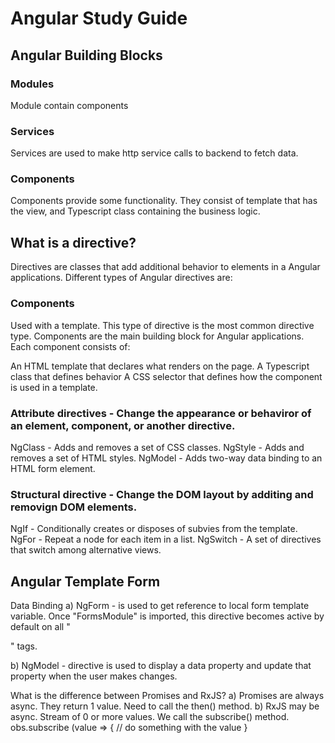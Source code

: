 # Angular Study Guide

## Angular Building Blocks

### Modules
Module contain components

### Services
Services are used to make http service calls to backend to fetch data.

### Components
Components provide some functionality. They consist of template that has the view, and Typescript class containing the business logic.

## What is a directive?
Directives are classes that add additional behavior to elements in a Angular applications. Different types of Angular directives are:

### Components
Used with a template. This type of directive is the most common directive type. Components are the main building block for Angular applications. Each component consists of:
 
An HTML template that declares what renders on the page.
A Typescript class that defines behavior
A CSS selector that defines how the component is used in a template.


### Attribute directives - Change the appearance or behaviror of an element, component, or another directive.
  NgClass - Adds and removes a set of CSS classes.
  NgStyle - Adds and removes a set of HTML styles.
  NgModel - Adds two-way data binding to an HTML form element.
  
### Structural directive - Change the DOM layout by additing and removign DOM elements.
  NgIf - Conditionally creates or disposes of subvies from the template.
  NgFor - Repeat a node for each item in a list.
  NgSwitch - A set of directives that switch among alternative views.

## Angular Template Form

Data Binding
a) NgForm - is used to get reference to local form template variable. Once "FormsModule" is imported, this directive becomes active by default on all "<form>" tags. 
  
b) NgModel - directive is used to display a data property and update that property when the user makes changes.


What is the difference between Promises and RxJS?
  a) Promises are always async. They return 1 value. Need to call the then() method.
  b) RxJS may be async. Stream of 0 or more values. We call the subscribe() method.
      obs.subscribe (value => {
        // do something with the value
}
  
